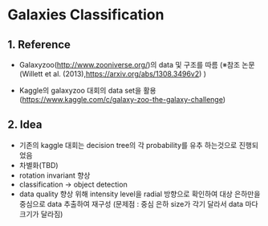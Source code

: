 # Galaxies Classification

## 1. Reference
- Galaxyzoo(http://www.zooniverse.org/)의 data 및 구조를 따름
(※참조 논문 (Willett et al. (2013),https://arxiv.org/abs/1308.3496v2) )

- Kaggle의 galaxyzoo 대회의 data set을 활용
(https://www.kaggle.com/c/galaxy-zoo-the-galaxy-challenge)

## 2. Idea
- 기존의 kaggle 대회는 decision tree의 각 probability를 유추 하는것으로 진행되었음
- 차별화(TBD)
 - rotation invariant 향상 
 - classification -> object detection
 - data quality 향상 위해 intensity level을 radial 방향으로 확인하여 대상 은하만을 중심으로 data 추출하여 재구성
   (문제점 : 중심 은하 size가 각기 달라서 data 마다 크기가 달라짐)
